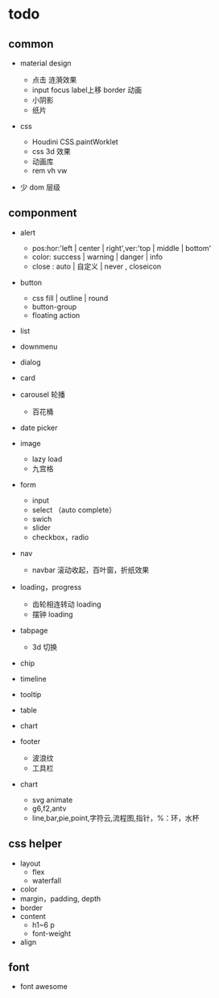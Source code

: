 # todo

## common

- material design
    - 点击 涟漪效果
    - input focus label上移 border 动画
    - 小阴影
    - 纸片

- css 
    - Houdini CSS.paintWorklet
    - css 3d 效果
    - 动画库
    - rem vh vw

- 少 dom 层级


## componment

- alert 
    - pos:hor:'left | center | right',ver:'top | middle | bottom'
    - color: success | warning | danger | info
    - close : auto | 自定义 | never , closeicon
- button
    - css fill | outline | round 
    - button-group
    - floating action
- list
- downmenu
- dialog
- card
- carousel 轮播
    - 百花桶
- date picker
- image
    - lazy load
    - 九宫格
- form
    - input
    - select （auto complete）
    - swich
    - slider
    - checkbox，radio
- nav
    - navbar 
        滚动收起，百叶窗，折纸效果
- loading，progress
    - 齿轮相连转动 loading
    - 摆钟 loading
- tabpage
    - 3d 切换
- chip
- timeline
- tooltip
- table
- chart
- footer
    - 波浪纹
    - 工具栏

- chart
    - svg animate
    - g6,f2,antv
    - line,bar,pie,point,字符云,流程图,指针，%：环，水杯



## css helper

- layout 
    - flex
    - waterfall
- color
- margin，padding,  depth
- border
- content 
    - h1~6 p
    - font-weight
- align


## font

- font awesome